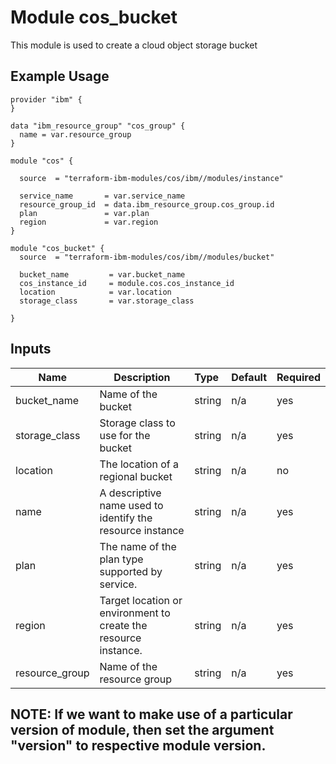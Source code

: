 # Module cos_bucket 

This module is used to create a cloud object storage bucket

## Example Usage
```
provider "ibm" {
}

data "ibm_resource_group" "cos_group" {
  name = var.resource_group
}

module "cos" {
  
  source  = "terraform-ibm-modules/cos/ibm//modules/instance"
  
  service_name       = var.service_name
  resource_group_id  = data.ibm_resource_group.cos_group.id
  plan               = var.plan
  region             = var.region
}

module "cos_bucket" {
  source  = "terraform-ibm-modules/cos/ibm//modules/bucket"

  bucket_name         = var.bucket_name
  cos_instance_id     = module.cos.cos_instance_id  
  location            = var.location
  storage_class       = var.storage_class

}
```

<!-- BEGINNING OF PRE-COMMIT-TERRAFORM DOCS HOOK -->
## Inputs


| Name            | Description                                                      | Type   | Default | Required |
|-----------------|------------------------------------------------------------------|:-------|---------|----------|
| bucket\_name    | Name of the bucket                                               | string | n/a     | yes      |
| storage\_class  | Storage class to use for the bucket                              | string | n/a     | yes      |
| location        | The location of a regional bucket                                | string | n/a     | no       |
| name            | A descriptive name used to identify the resource instance        | string | n/a     | yes      |
| plan            | The name of the plan type supported by service.                  | string | n/a     | yes      |
| region          | Target location or environment to create the resource instance.  | string | n/a     | yes      |
| resource\_group | Name of the resource group                                       | string | n/a     | yes      |

## NOTE: If we want to make use of a particular version of module, then set the argument "version" to respective module version.